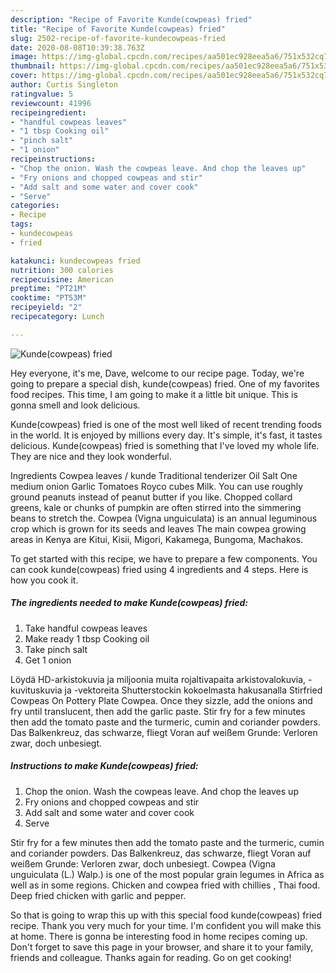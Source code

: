 ```yaml
---
description: "Recipe of Favorite Kunde(cowpeas) fried"
title: "Recipe of Favorite Kunde(cowpeas) fried"
slug: 2502-recipe-of-favorite-kundecowpeas-fried
date: 2020-08-08T10:39:38.763Z
image: https://img-global.cpcdn.com/recipes/aa501ec928eea5a6/751x532cq70/kundecowpeas-fried-recipe-main-photo.jpg
thumbnail: https://img-global.cpcdn.com/recipes/aa501ec928eea5a6/751x532cq70/kundecowpeas-fried-recipe-main-photo.jpg
cover: https://img-global.cpcdn.com/recipes/aa501ec928eea5a6/751x532cq70/kundecowpeas-fried-recipe-main-photo.jpg
author: Curtis Singleton
ratingvalue: 5
reviewcount: 41996
recipeingredient:
- "handful cowpeas leaves"
- "1 tbsp Cooking oil"
- "pinch salt"
- "1 onion"
recipeinstructions:
- "Chop the onion. Wash the cowpeas leave. And chop the leaves up"
- "Fry onions and chopped cowpeas and stir"
- "Add salt and some water and cover cook"
- "Serve"
categories:
- Recipe
tags:
- kundecowpeas
- fried

katakunci: kundecowpeas fried 
nutrition: 300 calories
recipecuisine: American
preptime: "PT21M"
cooktime: "PT53M"
recipeyield: "2"
recipecategory: Lunch

---
```



![Kunde(cowpeas) fried](https://img-global.cpcdn.com/recipes/aa501ec928eea5a6/751x532cq70/kundecowpeas-fried-recipe-main-photo.jpg)

Hey everyone, it's me, Dave, welcome to our recipe page. Today, we're going to prepare a special dish, kunde(cowpeas) fried. One of my favorites food recipes. This time, I am going to make it a little bit unique. This is gonna smell and look delicious.

Kunde(cowpeas) fried is one of the most well liked of recent trending foods in the world. It is enjoyed by millions every day. It's simple, it's fast, it tastes delicious. Kunde(cowpeas) fried is something that I've loved my whole life. They are nice and they look wonderful.

Ingredients Cowpea leaves / kunde Traditional tenderizer Oil Salt One medium onion Garlic Tomatoes Royco cubes Milk. You can use roughly ground peanuts instead of peanut butter if you like. Chopped collard greens, kale or chunks of pumpkin are often stirred into the simmering beans to stretch the. Cowpea (Vigna unguiculata) is an annual leguminous crop which is grown for its seeds and leaves The main cowpea growing areas in Kenya are Kitui, Kisii, Migori, Kakamega, Bungoma, Machakos.


To get started with this recipe, we have to prepare a few components. You can cook kunde(cowpeas) fried using 4 ingredients and 4 steps. Here is how you cook it.

<!--inarticleads1-->

##### The ingredients needed to make Kunde(cowpeas) fried:

1. Take handful cowpeas leaves
1. Make ready 1 tbsp Cooking oil
1. Take pinch salt
1. Get 1 onion


Löydä HD-arkistokuvia ja miljoonia muita rojaltivapaita arkistovalokuvia, -kuvituskuvia ja -vektoreita Shutterstockin kokoelmasta hakusanalla Stirfried Cowpeas On Pottery Plate Cowpea. Once they sizzle, add the onions and fry until translucent, then add the garlic paste. Stir fry for a few minutes then add the tomato paste and the turmeric, cumin and coriander powders. Das Balkenkreuz, das schwarze, fliegt Voran auf weißem Grunde: Verloren zwar, doch unbesiegt. 

<!--inarticleads2-->

##### Instructions to make Kunde(cowpeas) fried:

1. Chop the onion. Wash the cowpeas leave. And chop the leaves up
1. Fry onions and chopped cowpeas and stir
1. Add salt and some water and cover cook
1. Serve


Stir fry for a few minutes then add the tomato paste and the turmeric, cumin and coriander powders. Das Balkenkreuz, das schwarze, fliegt Voran auf weißem Grunde: Verloren zwar, doch unbesiegt. Cowpea (Vigna unguiculata (L.) Walp.) is one of the most popular grain legumes in Africa as well as in some regions. Chicken and cowpea fried with chillies , Thai food. Deep fried chicken with garlic and pepper. 

So that is going to wrap this up with this special food kunde(cowpeas) fried recipe. Thank you very much for your time. I'm confident you will make this at home. There is gonna be interesting food in home recipes coming up. Don't forget to save this page in your browser, and share it to your family, friends and colleague. Thanks again for reading. Go on get cooking!
